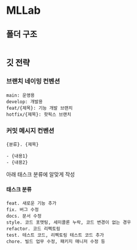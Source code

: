 # MLLab
## 폴더 구조
```
```
## 깃 전략
### 브랜치 네이밍 컨벤션
```
main: 운영용
develop: 개발용
feat/{제목}: 기능 개발 브랜치
hotfix/{제목}: 핫픽스 브랜치
```

### 커밋 메시지 컨벤션
```
{분류}. {제목}

- {내용1}
- {내용2}
```
아래 태스크 분류에 알맞게 작성
#### 태스크 분류
```
feat. 새로운 기능 추가
fix. 버그 수정
docs. 문서 수정
style. 코드 포맷팅, 세미콜론 누락, 코드 변경이 없는 경우
refactor. 코드 리펙토링
test. 테스트 코드, 리펙토링 테스트 코드 추가
chore. 빌드 업무 수정, 패키지 매니저 수정 등
```